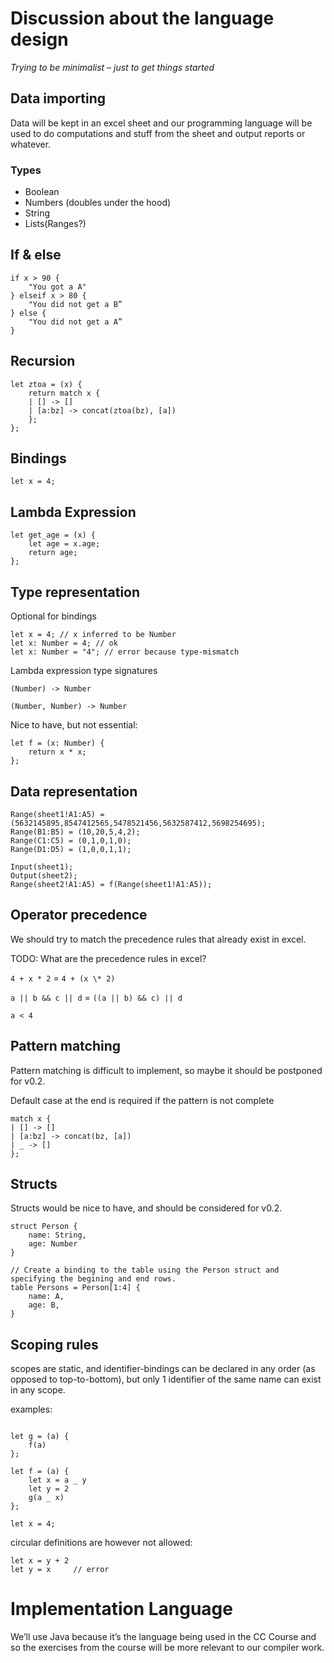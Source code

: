 # Discussion about the language design

_Trying to be minimalist – just to get things started_

## Data importing

Data will be kept in an excel sheet and our programming language will be used to do computations and stuff from the sheet and output reports or whatever.

### Types

- Boolean
- Numbers (doubles under the hood)
- String
- Lists(Ranges?)

## If & else

```
if x > 90 {
    "You got a A"
} elseif x > 80 {
    "You did not get a B”
} else {
    "You did not get a A”
}
```

## Recursion

```
let ztoa = (x) {
    return match x {
    | [] -> []
    | [a:bz] -> concat(ztoa(bz), [a])
    };
};
```

## Bindings

```
let x = 4;
```

## Lambda Expression

```
let get_age = (x) {
    let age = x.age;
    return age;
};
```

## Type representation

Optional for bindings

```
let x = 4; // x inferred to be Number
let x: Number = 4; // ok
let x: Number = "4"; // error because type-mismatch
```

Lambda expression type signatures

```
(Number) -> Number
```

```
(Number, Number) -> Number
```

Nice to have, but not essential:

```
let f = (x: Number) {
    return x * x;
};
```

## Data representation

```
Range(sheet1!A1:A5) = (5632145895,8547412565,5478521456,5632587412,5698254695);
Range(B1:B5) = (10,20,5,4,2);
Range(C1:C5) = (0,1,0,1,0);
Range(D1:D5) = (1,0,0,1,1);
```

```
Input(sheet1);
Output(sheet2);
Range(sheet2!A1:A5) = f(Range(sheet1!A1:A5));
```

## Operator precedence

We should try to match the precedence rules that already exist in excel.

TODO: What are the precedence rules in excel?

`4 + x * 2` = `4 + (x \* 2)`

`a || b && c || d` = `((a || b) && c) || d`

`a < 4`

## Pattern matching

Pattern matching is difficult to implement, so maybe it should be postponed for v0.2.

Default case at the end is required if the pattern is not complete

```
match x {
| [] -> []
| [a:bz] -> concat(bz, [a])
| _ -> []
};
```

## Structs

Structs would be nice to have, and should be considered for v0.2.

```
struct Person {
    name: String,
    age: Number
}

// Create a binding to the table using the Person struct and specifying the begining and end rows.
table Persons = Person[1:4] {
    name: A,
    age: B,
}
```

## Scoping rules

scopes are static, and identifier-bindings can be declared in any order (as opposed to top-to-bottom), but only 1 identifier of the same name can exist in any scope.

examples:

```

let g = (a) {
    f(a)
};

let f = (a) {
    let x = a _ y
    let y = 2
    g(a _ x)
};

let x = 4;

```

circular definitions are however not allowed:

```
let x = y + 2
let y = x     // error
```

# Implementation Language

We’ll use Java because it’s the language being used in the CC Course and so the exercises from the course will be more relevant to our compiler work.
